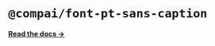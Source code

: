 # `@compai/font-pt-sans-caption`

[**Read the docs &rarr;**](https://components.ai/docs/typefaces/pt-sans-caption)
